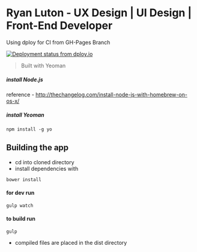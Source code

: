 Ryan Luton - UX Design | UI Design | Front-End Developer
================

Using dploy for CI from GH-Pages Branch

[![Deployment status from dploy.io](https://ryanluton.dploy.io/badge/77558059879410/13791.png)](http://dploy.io)

> Built with Yeoman


##### install Node.js
reference - http://thechangelog.com/install-node-js-with-homebrew-on-os-x/

##### install Yeoman
```
npm install -g yo
```

## Building the app
* cd into cloned directory
* install dependencies with 
```
bower install
```

#### for dev run 

```
gulp watch
```

#### to build run 

```
gulp
```
* compiled files are placed in the dist directory
